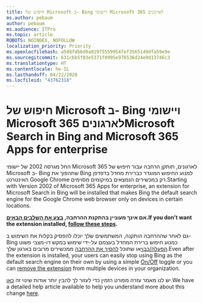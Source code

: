 ```yaml
---
title: חיפוש של Microsoft ב- Bing ויישומי Microsoft 365 לארגונים
ms.author: pebaum
author: pebaum
ms.audience: ITPro
ms.topic: article
ROBOTS: NOINDEX, NOFOLLOW
localization_priority: Priority
ms.openlocfilehash: a508fdb6d9a01975559954fef3565149dfa59e9e
ms.sourcegitcommit: 631cbb5f03e5371f0995e976536d24e9d13746c3
ms.translationtype: HT
ms.contentlocale: he-IL
ms.lasthandoff: 04/22/2020
ms.locfileid: "43762318"
---
```

# <a name="microsoft-search-in-bing-and-microsoft-365-apps-for-enterprise"></a><span data-ttu-id="a7dfc-102">חיפוש של Microsoft ב- Bing ויישומי Microsoft 365 לארגונים</span><span class="sxs-lookup"><span data-stu-id="a7dfc-102">Microsoft Search in Bing and Microsoft 365 Apps for enterprise</span></span>

<span data-ttu-id="a7dfc-103">החל מגרסה 2002 של יישומי Microsoft 365 לארגונים, תותקן הרחבה עבור חיפוש של Microsoft ב- Bing שתהפוך את Bing למנוע החיפוש המוגדר כברירת מחדל בדפדפן האינטרנט Google Chrome רק במכשירים הנמצאים במיקומים מסוימים.</span><span class="sxs-lookup"><span data-stu-id="a7dfc-103">Starting with Version 2002 of Microsoft 365 Apps for enterprise, an extension for Microsoft Search in Bing will be installed that makes Bing the default search engine for the Google Chrome web browser only on devices in certain locations.</span></span>

<span data-ttu-id="a7dfc-104">**אם אינך מעוניין בהתקנת ההרחבה, [בצע את השלבים הבאים](https://docs.microsoft.com/deployoffice/microsoft-search-bing#how-to-exclude-the-extension-for-microsoft-search-in-bing-from-being-installed).**</span><span class="sxs-lookup"><span data-stu-id="a7dfc-104">**If you don’t want the extension installed, [follow these steps](https://docs.microsoft.com/deployoffice/microsoft-search-bing#how-to-exclude-the-extension-for-microsoft-search-in-bing-from-being-installed).**</span></span>

<span data-ttu-id="a7dfc-105">גם לאחר שההרחבה הותקנה, המשתמשים שלך יוכלו להפסיק בקלות את השימוש ב-Bing כמנוע חיפוש ברירת המחדל בעצמם על-ידי שימוש במקש דו-מצבי פשוט [הפעלה/כבוי](https://docs.microsoft.com/deployoffice/microsoft-search-bing#change-whether-bing-is-the-default-search-engine-for-google-chrome)או שתוכל [להסיר את ההרחבה](https://docs.microsoft.com/deployoffice/microsoft-search-bing#how-to-remove-the-extension-after-its-been-installed) ממכשירים מרובים בארגון שלך.</span><span class="sxs-lookup"><span data-stu-id="a7dfc-105">Even after the extension is installed, your users can easily stop using Bing as the default search engine on their own by using a simple [On/Off](https://docs.microsoft.com/deployoffice/microsoft-search-bing#change-whether-bing-is-the-default-search-engine-for-google-chrome) toggle or you can [remove the extension](https://docs.microsoft.com/deployoffice/microsoft-search-bing#how-to-remove-the-extension-after-its-been-installed) from multiple devices in your organization.</span></span>

<span data-ttu-id="a7dfc-106">יש לנו מאמר עזרה מפורט הזמין כדי לעזור לך להבין יותר אודות שינוי זה [כאן](https://docs.microsoft.com/deployoffice/microsoft-search-bing).</span><span class="sxs-lookup"><span data-stu-id="a7dfc-106">We have a detailed help article available to help you understand more about this change [here](https://docs.microsoft.com/deployoffice/microsoft-search-bing).</span></span>